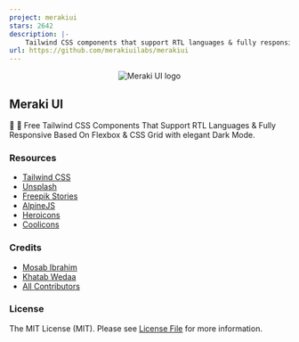 ```yaml
---
project: merakiui
stars: 2642
description: |-
    Tailwind CSS components that support RTL languages & fully responsive based on Flexbox & CSS Grid with elegant Dark Mode 🚀 ☄️.
url: https://github.com/merakiuilabs/merakiui
---
```


<p align="center">
    <img src="./assets/thumbnail.webp" alt="Meraki UI logo">

## Meraki UI

🎉 🚀 Free Tailwind CSS Components That Support RTL Languages & Fully Responsive Based On Flexbox & CSS Grid with elegant Dark Mode.

### Resources

-   [Tailwind CSS](https://tailwindcss.com)
-   [Unsplash](https://unsplash.com)
-   [Freepik Stories](https://stories.freepik.com)
-   [AlpineJS](https://alpinejs.dev)
-   [Heroicons](https://heroicons.dev)
-   [Coolicons](https://coolicons.cool)

### Credits

-   [Mosab Ibrahim](https://twitter.com/miaababikir)
-   [Khatab Wedaa](https://twitter.com/khatabwedaa)
-   [All Contributors](../../contributors)

### License

The MIT License (MIT). Please see [License File](LICENSE) for more information.

